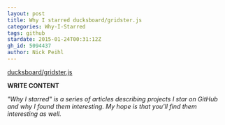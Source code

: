 ```yaml
---
layout: post
title: Why I starred ducksboard/gridster.js
categories: Why-I-Starred
tags: github
stardate: 2015-01-24T00:31:12Z
gh_id: 5094437
author: Nick Peihl
---
```


[ducksboard/gridster.js](https://github.com/ducksboard/gridster.js)

**WRITE CONTENT**

*"Why I starred" is a series of articles describing projects I star on GitHub and why I found them interesting. My hope is that you'll find them interesting as well.*

